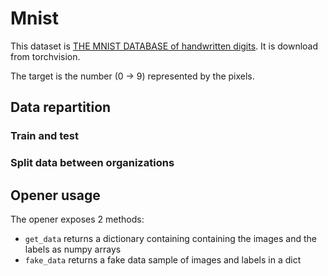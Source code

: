 # Mnist

This dataset is [THE MNIST DATABASE of handwritten digits](http://yann.lecun.com/exdb/mnist/). It is download from torchvision.

The target is the number (0 -> 9) represented by the pixels.

## Data repartition

### Train and test

### Split data between organizations

## Opener usage

The opener exposes 2 methods:

- `get_data` returns a dictionary containing containing the images and the labels as numpy arrays
- `fake_data` returns a fake data sample of images and labels in a dict
